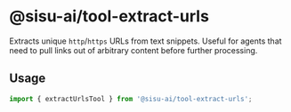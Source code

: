 # @sisu-ai/tool-extract-urls

Extracts unique `http`/`https` URLs from text snippets. Useful for agents that need to pull links out of arbitrary content before further processing.

## Usage

```ts
import { extractUrlsTool } from '@sisu-ai/tool-extract-urls';
```
